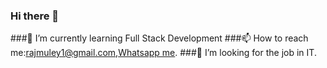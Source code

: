 ### Hi there 👋
###🌱 I’m currently learning Full Stack Development
###📫 How to reach me:rajmuley1@gmail.com,[Whatsapp me](https://wa.me/919405941894).
###👯 I’m looking for the job in IT.

<!--
**rajmuley/rajmuley** is a ✨ _special_ ✨ repository because its `README.md` (this file) appears on your GitHub profile.

Here are some ideas to get you started:

- 🔭 I’m currently working on ...
- 🌱 I’m currently learning ...
-
- 🤔 I’m looking for help with ...
- 💬 Ask me about ...
-  ...
- 😄 Pronouns: ...
- ⚡ Fun fact: ...
-->
